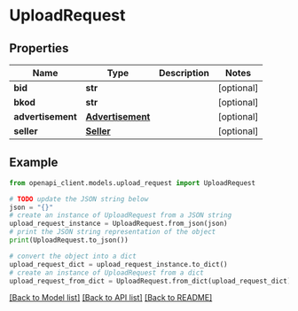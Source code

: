 # UploadRequest


## Properties

Name | Type | Description | Notes
------------ | ------------- | ------------- | -------------
**bid** | **str** |  | [optional] 
**bkod** | **str** |  | [optional] 
**advertisement** | [**Advertisement**](Advertisement.md) |  | [optional] 
**seller** | [**Seller**](Seller.md) |  | [optional] 

## Example

```python
from openapi_client.models.upload_request import UploadRequest

# TODO update the JSON string below
json = "{}"
# create an instance of UploadRequest from a JSON string
upload_request_instance = UploadRequest.from_json(json)
# print the JSON string representation of the object
print(UploadRequest.to_json())

# convert the object into a dict
upload_request_dict = upload_request_instance.to_dict()
# create an instance of UploadRequest from a dict
upload_request_from_dict = UploadRequest.from_dict(upload_request_dict)
```
[[Back to Model list]](../README.md#documentation-for-models) [[Back to API list]](../README.md#documentation-for-api-endpoints) [[Back to README]](../README.md)


